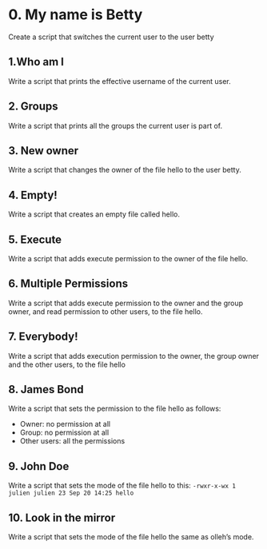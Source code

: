 # 0. My name is Betty
Create a script that switches the current user to the user betty
## 1.Who am I
Write a script that prints the effective username of the current user.
## 2. Groups
Write a script that prints all the groups the current user is part of.
## 3. New owner
Write a script that changes the owner of the file hello to the user betty.
## 4. Empty!
Write a script that creates an empty file called hello.
## 5. Execute
Write a script that adds execute permission to the owner of the file hello.
## 6. Multiple Permissions
Write a script that adds execute permission to the owner and the group owner, and read permission to other users, to the file hello.
## 7. Everybody!
Write a script that adds execution permission to the owner, the group owner and the other users, to the file hello
## 8. James Bond
Write a script that sets the permission to the file hello as follows:

* Owner: no permission at all
* Group: no permission at all
* Other users: all the permissions
## 9. John Doe
Write a script that sets the mode of the file hello to this:
`-rwxr-x-wx 1 julien julien 23 Sep 20 14:25 hello`
## 10. Look in the mirror
Write a script that sets the mode of the file hello the same as olleh’s mode.
